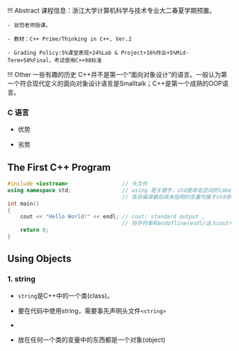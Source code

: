 !!! Abstract
    课程信息：浙江大学计算机科学与技术专业大二春夏学期预置。

    - 翁恺老师授课。

    - 教材：C++ Prime/Thinking in C++, Ver.2

    - Grading Policy:5%课堂表现+24%Lab & Project+16%作业+5%Mid-Term+50%Final，考试使用C++98标准

!!! Other 一些有趣的历史
    C++并不是第一个“面向对象设计”的语言。一般认为第一个符合现代定义的面向对象设计语言是Smalltalk；C++是第一个成熟的OOP语言。

### C 语言

- 优势
  
  

- 劣势

## The First C++ Program

```cpp
#include <iostream>                 // 头文件
using namespace std;                // using 是关键字，std是命名空间的label，
                                    // 告诉编译器后续未指明的变量均属于std命名空间
int main()
{
    cout << "Hello World!" << endl; // cout: standard output ,
                                    // 将字符串和endofline(endl)送入cout中
    return 0;
}

```

## Using Objects

### 1. string

- `string`是C++中的一个类(class)。

- 要在代码中使用string，需要事先声明头文件`<string>`

- 
  
- 放在任何一个类的变量中的东西都是一个对象(object)